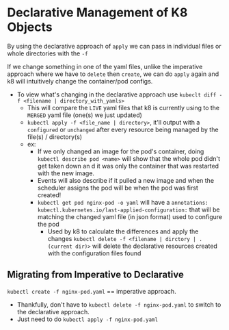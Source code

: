 # Declarative Management of K8 Objects

By using the declarative approach of `apply` we can pass in individual files or whole directories with the `-f`

If we change something in one of the yaml files, unlike the imperative approach where we have to `delete` then `create`, we can do `apply` again and k8 will intuitively change the container/pod configs.
- To view what's changing in the declarative approach use `kubeclt diff -f <filename | directory_with_yamls>`
    - This will compare the `LIVE` yaml files that k8 is currently using to the `MERGED` yaml file (one(s) we just updated)
    - `kubectl apply -f <file_name | directory>`, it'll output with a `configured` or `unchanged` after every resource being managed by the file(s) / directory(s)
    - ex:
        - If we only changed an image for the pod's container, doing `kubectl describe pod <name>` will show that the whole pod didn't get taken down an d it was only the container that was restarted with the new image.
        - Events will also describe if it pulled a new image and when the scheduler assigns the pod will be when the pod was first created!
        - `kubectl get pod nginx-pod -o yaml` will have a `annotations: kubectl.kubernetes.io/last-applied-configuration:` that will be matching the changed yaml file (in json format) used to configure the pod
            - Used by k8 to calculate the differences and apply the changes
`kubectl delete -f <filename | dirctory | . (current dir)>` will delete the declarative resources created with the configuration files found

## Migrating from Imperative to Declarative

`kubectl create -f nginx-pod.yaml` == imperative approach. 
- Thankfully, don't have to `kubectl delete -f nginx-pod.yaml` to switch to the declarative approach.
- Just need to do `kubectl apply -f nginx-pod.yaml`
